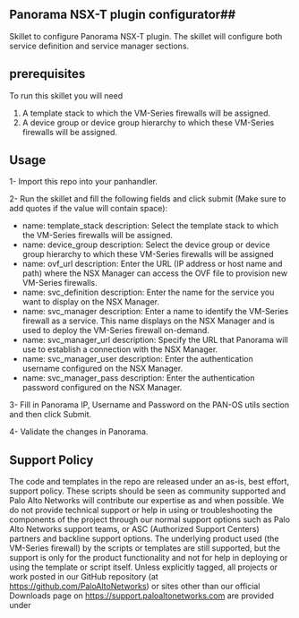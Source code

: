 ## Panorama NSX-T plugin configurator##
Skillet to configure Panorama NSX-T plugin.
The skillet will configure both service definition and service manager sections. 

## prerequisites ##

To run this skillet you will need
1. A template stack to which the VM-Series firewalls will be assigned.
2. A device group or device group hierarchy to which these VM-Series firewalls will be assigned.

## Usage ##

1- Import this repo into your panhandler.

2- Run the skillet and fill the following fields and click submit (Make sure to add quotes if the value will contain space):
  - name: template_stack
    description: Select the template stack to which the VM-Series firewalls will be assigned.
  - name: device_group
    description: Select the device group or device group hierarchy to which these VM-Series firewalls will be assigned
  - name: ovf_url
    description: Enter the URL (IP address or host name and path) where the NSX Manager can access the OVF file to provision new VM-Series firewalls.
  - name: svc_definition
    description: Enter the name for the service you want to display on the NSX Manager.
  - name: svc_manager
    description: Enter a name to identify the VM-Series firewall as a service. This name displays on the NSX Manager and is used to deploy the VM-Series firewall on-demand.
  - name: svc_manager_url
    description: Specify the URL that Panorama will use to establish a connection with the NSX Manager.
  - name: svc_manager_user
    description: Enter the authentication username configured on the NSX Manager.
  - name: svc_manager_pass
    description: Enter the authentication password configured on the NSX Manager.

3- Fill in Panorama IP, Username and Password on the PAN-OS utils section and then click Submit.

4- Validate the changes in Panorama.

## Support Policy

The code and templates in the repo are released under an as-is, best effort,
support policy. These scripts should be seen as community supported and
Palo Alto Networks will contribute our expertise as and when possible.
We do not provide technical support or help in using or troubleshooting the
components of the project through our normal support options such as
Palo Alto Networks support teams, or ASC (Authorized Support Centers)
partners and backline support options. The underlying product used
(the VM-Series firewall) by the scripts or templates are still supported,
but the support is only for the product functionality and not for help in
deploying or using the template or script itself. Unless explicitly tagged,
all projects or work posted in our GitHub repository
(at https://github.com/PaloAltoNetworks) or sites other than our official
Downloads page on https://support.paloaltonetworks.com are provided under
